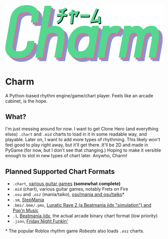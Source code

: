 ![Charm logo.](docs/images/logo.png)

# Charm
A Python-based rhythm engine/game/chart player. Feels like an arcade cabinet, is the hope.

## What?
I'm just messing around for now. I want to get Clone Hero (and everything elses) `.chart` and `.mid` charts to load in it in some readable way, and playable. Later on, I want to add more types of rhythming. This likely won't feel good to play right away, but it'll get there. It'll be 2D and made in PyGame (for now, but I don't see that changing.) Hoping to make it versitile enough to slot in new types of chart later. Anywho, Charm!

## Planned Supported Chart Formats

* `.chart`, [various guitar games](https://docs.google.com/document/d/1v2v0U-9HQ5qHeccpExDOLJ5CMPZZ3QytPmAG5WF0Kzs/edit) **(somewhat complete)**
* `.mid` (chart), various guitar games, notably Frets on Fire
* `.osu` and `.osz` (mania/taiko), [osu!mania and osu!taiko](https://osu.ppy.sh/wiki/en/osu%21_File_Formats)\*
* `.sm`, [StepMania](https://strategywiki.org/wiki/StepMania/Creating_songs)
* `.bms/.bme/.pms`, [Lunatic Rave 2 (a Beatmania iidx "simulation") and Pop'n Music](https://github.com/BMS-Community/resources#bms-creation)
* `.1`, [Beatmania iidx](https://github.com/SaxxonPike/rhythm-game-formats/blob/master/iidx/1.md), the actual arcade binary chart format (low priority)
* `.json`, [Friday Night Funkin'](https://github.com/ninjamuffin99/Funkin/blob/master/source/ChartParser.hx)

\* The popular Roblox rhythm game *Robeats* also loads `.osz` charts.

